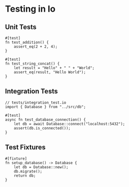 # Testing in Io

## Unit Tests
```io
#[test]
fn test_addition() {
    assert_eq(2 + 2, 4);
}

#[test]
fn test_string_concat() {
    let result = "Hello" + " " + "World";
    assert_eq(result, "Hello World");
}
```

## Integration Tests
```io
// tests/integration_test.io
import { Database } from "../src/db";

#[test]
async fn test_database_connection() {
    let db = await Database::connect("localhost:5432");
    assert(db.is_connected());
}
```

## Test Fixtures
```io
#[fixture]
fn setup_database() -> Database {
    let db = Database::new();
    db.migrate();
    return db;
}
